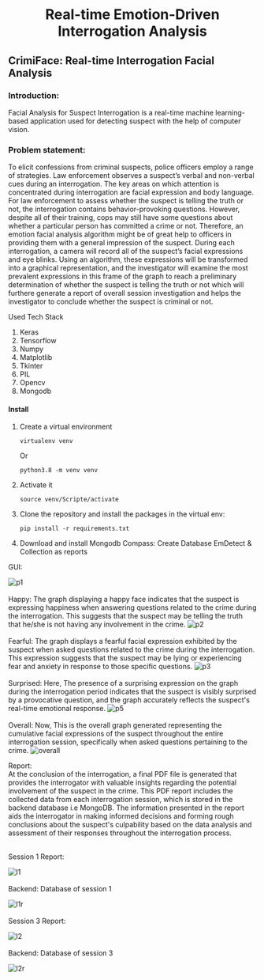  <div align="center">

# Real-time Emotion-Driven Interrogation Analysis

</div>

## CrimiFace: Real-time Interrogation Facial Analysis

### Introduction:
Facial Analysis for Suspect Interrogation is a real-time machine learning-based application used for detecting suspect with the help of computer vision.

### Problem statement:
To elicit confessions from criminal suspects, police officers employ a range of strategies. Law
enforcement observes a suspect’s verbal and non-verbal cues during an interrogation. The key
areas on which attention is concentrated during interrogation are facial expression and body
language. For law enforcement to assess whether the suspect is telling the truth or not, the
interrogation contains behavior-provoking questions. However, despite all of their training,
cops may still have some questions about whether a particular person has committed a crime
or not. Therefore, an emotion facial analysis algorithm might be of great help to officers in providing
them with a general impression of the suspect. During each interrogation, a camera will record
all of the suspect’s facial expressions and eye blinks. Using an algorithm, these expressions will be transformed
into a graphical representation, and the investigator will examine the most prevalent expressions
in this frame of the graph to reach a preliminary determination of whether the suspect is telling
the truth or not which will furthere generate a report of overall session investigation and helps the
investigator to conclude whether the suspect is criminal or not.

Used Tech Stack
1. Keras
2. Tensorflow
3. Numpy
4. Matplotlib
5. Tkinter
6. PIL
7. Opencv
8. Mongodb

#### Install

1. Create a virtual environment

    `virtualenv venv`

    Or

    `python3.8 -m venv venv`

2. Activate it

    `source venv/Scripte/activate`

3. Clone the repository and install the packages in the virtual env:

    `pip install -r requirements.txt`

4. Download and install Mongodb Compass:
       Create Database EmDetect & Collection as reports
    
GUI:

![p1](https://github.com/OMDUBEY21/Facial_Analysis_for_Suspect_Interrogation/assets/84987833/9d1c2e01-59f2-43dc-a702-fcf5ca6fcd19)
<br>
<br>
Happy: The graph displaying a happy face indicates that the suspect is expressing happiness when answering questions related to the crime during the interrogation. This suggests that the suspect may be telling the truth that he/she is not having any involvement in the crime.
![p2](https://github.com/OMDUBEY21/Facial_Analysis_for_Suspect_Interrogation/assets/84987833/ef7e06d8-c66b-41fb-8be5-8af020405231)
<br>
<br>
Fearful: The graph displays a fearful facial expression exhibited by the suspect when asked questions related to the crime during the interrogation. This expression suggests that the suspect may be lying or experiencing fear and anxiety in response to those specific questions.
![p3](https://github.com/OMDUBEY21/Facial_Analysis_for_Suspect_Interrogation/assets/84987833/eeac3304-bea1-4cf7-9e46-73cedc5bcae6)
<br>
<br>
Surprised: Here, The presence of a surprising expression on the graph during the interrogation period indicates that the suspect is visibly surprised by a provocative question, and the graph accurately reflects the suspect's real-time emotional response. 
![p5](https://github.com/OMDUBEY21/Facial_Analysis_for_Suspect_Interrogation/assets/84987833/ef772395-1f52-4ce1-942d-6618109884ed)
<br>
<br>
Overall: Now, This is the overall graph generated representing the cumulative facial expressions of the suspect throughout the entire interrogation session, specifically when asked questions pertaining to the crime. 
![overall](https://github.com/OMDUBEY21/Facial_Analysis_for_Suspect_Interrogation/assets/84987833/7c7f1a7d-4ba4-4c5f-9127-d755eb924527)


Report:
<br>
At the conclusion of the interrogation, a final PDF file is generated that provides the interrogator with valuable insights regarding the potential involvement of the suspect in the crime. This PDF report includes the collected data from each interrogation session, which is stored in the backend database i.e MongoDB. The information presented in the report aids the interrogator in making informed decisions and forming rough conclusions about the suspect's culpability based on the data analysis and assessment of their responses throughout the interrogation process.
<br>
<br>

   Session 1 Report:
   
   ![l1](https://github.com/OMDUBEY21/Facial_Analysis_for_Suspect_Interrogation/assets/84987833/fb579434-cf33-463a-8d6b-23caf353e059)
   <br>
   <br>
   Backend: Database of session 1
   
   ![l1r](https://github.com/OMDUBEY21/Facial_Analysis_for_Suspect_Interrogation/assets/84987833/306af9db-ea75-484b-97d7-32b1632399ab)
    <br>
    <br>
    Session 3 Report:
    
   ![l2](https://github.com/OMDUBEY21/Facial_Analysis_for_Suspect_Interrogation/assets/84987833/7467c58a-cff8-42c5-83d6-df5cedd959a2)
   <br>
   <br>
   Backend: Database of session 3
   
   ![l2r](https://github.com/OMDUBEY21/Facial_Analysis_for_Suspect_Interrogation/assets/84987833/7ad159aa-fd40-4ff9-9007-810a50f51fc1)    

    
